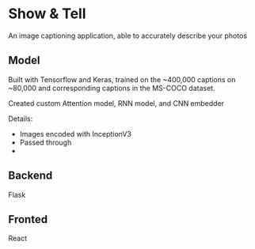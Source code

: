 # Show & Tell

An image captioning application, able to accurately describe your photos

## Model

Built with Tensorflow and Keras, trained on the ~400,000 captions on ~80,000 and corresponding captions in the MS-COCO dataset. 

Created custom Attention model, RNN model, and CNN embedder

Details:

* Images encoded with InceptionV3
* Passed through 
*

## Backend

Flask 

## Fronted

React
